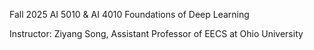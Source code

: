 Fall 2025 AI 5010 & AI 4010 Foundations of Deep Learning

Instructor: Ziyang Song, Assistant Professor of EECS at Ohio University
